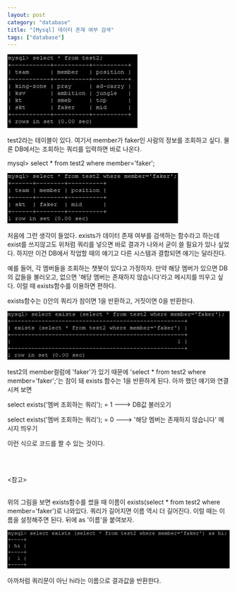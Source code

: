 ```yaml
---
layout: post
category: "database"
title: "[Mysql] 데이터 존재 여부 검색"
tags: ["database"]
---
```

<img src="https://github.com/P00HP00H/P00HP00H.github.io/blob/master/img/exists/1.JPG?raw=true" width="px"><br>

test2라는 테이블이 있다. 여기서 member가 faker인 사람의 정보를 조회하고 싶다. 물론 DB에서는 조회하는 쿼리를 입력하면 바로 나온다.

mysql> select * from test2 where member='faker';

<img src="https://github.com/P00HP00H/P00HP00H.github.io/blob/master/img/exists/2.JPG?raw=true" width="px"><br>

처음에 그런 생각이 들었다. exists가 데이터 존재 여부를 검색하는 함수라고 하는데 exist를 쓰지않고도 위처럼 쿼리를 넣으면 바로 결과가 나와서 굳이 쓸 필요가 있나 싶었다. 하지만 이건 DB에서 작업할 때의 얘기고 다른 시스템과 결합되면 얘기는 달라진다.  

예를 들어, 각 멤버들을 조회하는 챗봇이 있다고 가정하자. 만약 해당 멤버가 있으면 DB의 값들을 불러오고, 없으면 '해당 멤버는 존재하지 않습니다'라고 메시지를 띄우고 싶다. 이럴 때 exists함수를 이용하면 편하다.

exists함수는 ()안의 쿼리가 참이면 1을 반환하고, 거짓이면 0을 반환한다.

<img src="https://github.com/P00HP00H/P00HP00H.github.io/blob/master/img/exists/3.JPG?raw=true" width="px"><br>

test2의 member컬럼에 'faker'가 있기 때문에 'select * from test2 where member='faker';'는 참이 돼 exists 함수는 1을 반환하게 된다. 아까 했던 얘기와 연결시켜 보면

select exists('멤버 조회하는 쿼리'); = 1 ---> DB값 불러오기

select exists('멤버 조회하는 쿼리'); = 0 --->  '해당 멤버는 존재하지 않습니다' 메시지 띄우기

이런 식으로 코드를 짤 수 있는 것이다.

<br><br>

<참고><br><br>

위의 그림을 보면 exists함수를 썼을 때 이름이 exists(select * from test2 where member='faker')로 나와있다. 쿼리가 길어지면 이름 역시 더 길어진다. 이럴 때는 이름을 설정해주면 된다. 뒤에 as '이름'을 붙여보자. 

<img src="https://github.com/P00HP00H/P00HP00H.github.io/blob/master/img/exists/4.JPG?raw=true" width="px"><br>

아까처럼 쿼리문이 아닌 hi라는 이름으로 결과값을 반환한다. 
